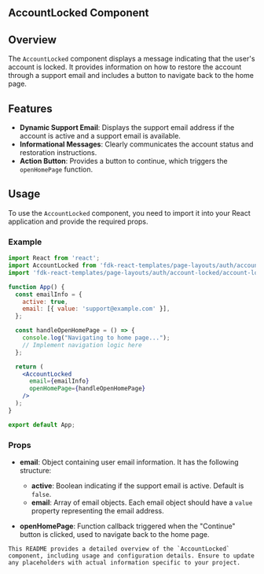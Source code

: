 ## AccountLocked Component

## Overview
The `AccountLocked` component displays a message indicating that the user's account is locked. It provides information on how to restore the account through a support email and includes a button to navigate back to the home page.

## Features

- **Dynamic Support Email**: Displays the support email address if the account is active and a support email is available.
- **Informational Messages**: Clearly communicates the account status and restoration instructions.
- **Action Button**: Provides a button to continue, which triggers the `openHomePage` function.

## Usage
To use the `AccountLocked` component, you need to import it into your React application and provide the required props.

### Example

```jsx
import React from 'react';
import AccountLocked from 'fdk-react-templates/page-layouts/auth/account-locked/account-locked';
import 'fdk-react-templates/page-layouts/auth/account-locked/account-locked.css';

function App() {
  const emailInfo = {
    active: true,
    email: [{ value: 'support@example.com' }],
  };

  const handleOpenHomePage = () => {
    console.log("Navigating to home page...");
    // Implement navigation logic here
  };

  return (
    <AccountLocked
      email={emailInfo}
      openHomePage={handleOpenHomePage}
    />
  );
}

export default App;

```

### Props

- **email**: Object containing user email information. It has the following structure:
  - **active**: Boolean indicating if the support email is active. Default is `false`.
  - **email**: Array of email objects. Each email object should have a `value` property representing the email address.
  
- **openHomePage**: Function callback triggered when the "Continue" button is clicked, used to navigate back to the home page.

```
This README provides a detailed overview of the `AccountLocked` component, including usage and configuration details. Ensure to update any placeholders with actual information specific to your project.
